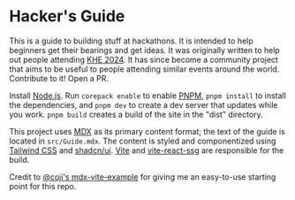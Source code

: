 # Hacker's Guide

This is a guide to building stuff at hackathons. It is intended to help beginners get their bearings and get ideas. It was originally written to help out people attending [KHE 2024](https://kent-hack-enough-2024.devpost.com/). It has since become a community project that aims to be useful to people attending similar events around the world. Contribute to it! Open a PR.

Install [Node.js](https://nodejs.org/en/download). Run `corepack enable` to enable [PNPM](https://pnpm.io/), `pnpm install` to install the dependencies, and `pnpm dev` to create a dev server that updates while you work. `pnpm build` creates a build of the site in the "dist" directory.

This project uses [MDX](https://mdxjs.com/) as its primary content format; the text of the guide is located in `src/Guide.mdx`. The content is styled and componentized using [Tailwind CSS](https://tailwindcss.com/) and [shadcn/ui](https://ui.shadcn.com/). [Vite](https://vite.dev/) and [vite-react-ssg](https://github.com/Daydreamer-riri/vite-react-ssg) are responsible for the build.

Credit to [@coji's mdx-vite-example](https://github.com/coji/mdx-vite-example) for giving me an easy-to-use starting point for this repo.

